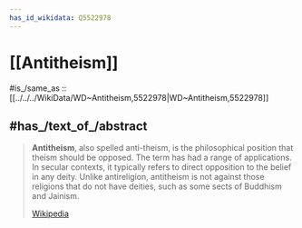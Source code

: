 ```yaml
---
has_id_wikidata: Q5522978
---
```


# [[Antitheism]] 

#is_/same_as :: [[../../../WikiData/WD~Antitheism,5522978|WD~Antitheism,5522978]] 

## #has_/text_of_/abstract 

> **Antitheism**, also spelled anti-theism, is the philosophical position that theism should be opposed. The term has had a range of applications. In secular contexts, it typically refers to direct opposition to the belief in any deity. Unlike antireligion, antitheism is not against those religions that do not have deities, such as some sects of Buddhism and Jainism.
>
> [Wikipedia](https://en.wikipedia.org/wiki/Antitheism) 

